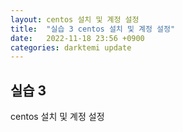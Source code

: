 ```yaml
---
layout: centos 설치 및 계정 설정
title:  "실습 3 centos 설치 및 계정 설정"
date:   2022-11-18 23:56 +0900
categories: darktemi update
---
```


## 실습 3 

centos 설치 및 계정 설정



